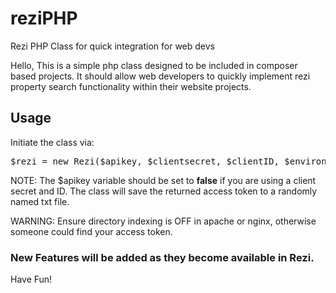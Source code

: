 # reziPHP
Rezi PHP Class for quick integration for web devs


Hello, This is a simple php class designed to be included in composer based projects. It should allow web developers to quickly implement rezi property search functionality within their website projects.

<h2>Usage</h2>

Initiate the class via:

<pre>$rezi = new Rezi($apikey, $clientsecret, $clientID, $environment);</pre>

NOTE: The $apikey variable should be set to <strong>false</strong> if you are using a client secret and ID. The class will save the returned access token to a randomly named txt file.

WARNING: Ensure directory indexing is OFF in apache or nginx, otherwise someone could find your access token.

<h3>New Features will be added as they become available in Rezi.</h3>

Have Fun!
